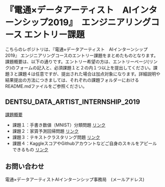 # 『電通×データアーティスト　AIインターンシップ2019』　エンジニアリングコース エントリー課題
こちらのレポジトリは、『電通×データアーティスト　AIインターンシップ2019』 エンジニアリングコースのエントリー課題をまとめたものとなります。 課題概要は、以下の通りです。エントリー希望の方は、エントリーページ(リンク)のフォームの記入と、必須課題１と２の内１つ以上を提出してください。課題３と課題４は任意ですが、提出された場合は加点対象になります。詳細説明や結果提出の方法につきましては、それぞれの課題フォルダーにおけるREADME.mdファイルをご参照ください。

DENTSU_DATA_ARTIST_INTERNSHIP_2019
----
[課題概要](https://github.com/da-recruiting/internship-coding-tasks/tree/master/DENTSU_DATA_ARTIST_INTERNSHIP_2019)
* 課題１：手書き数値（MNIST）分類問題 [リンク](https://github.com/da-recruiting/internship-coding-tasks/blob/master/DENTSU_DATA_ARTIST_INTERNSHIP_2019/README-K1.md)
* 課題２：家賃予測回帰問題 [リンク](https://github.com/da-recruiting/internship-coding-tasks/blob/master/DENTSU_DATA_ARTIST_INTERNSHIP_2019/README-K2.md)
* 課題３：テキストクラスタリング問題 [リンク](https://github.com/da-recruiting/internship-coding-tasks/blob/master/DENTSU_DATA_ARTIST_INTERNSHIP_2019/README-K3.md)
* 課題４：KaggleスコアやGithubアカウントなどご自身のスキルをアピールできるもの [リンク](https://github.com/da-recruiting/internship-coding-tasks/blob/master/DENTSU_DATA_ARTIST_INTERNSHIP_2019/README-K4.md)

お問い合わせ
----
電通×データアーティストAIインターンシップ事務局　(メールアドレス)
